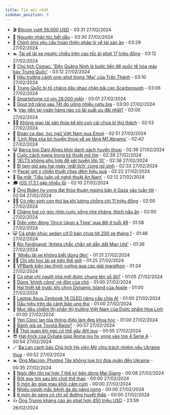 ```yaml
---
title: Tim mới nhất
sidebar_position: 9
---
```


<!-- vnexpress-tin-moi-nhat:START -->
- 🎬 [Bitcoin vượt 56.000 USD](https://vnexpress.net/bitcoin-vuot-56-000-usd-4715743.html) - 03:31 27/02/2024
- 🐎 [Nguyên nhân tóc bết dầu](https://vnexpress.net/nguyen-nhan-toc-bet-dau-4715353.html) - 03:30 27/02/2024
- 🦍 [Chính phủ yêu cầu hoàn thiện pháp lý về tài sản ảo](https://vnexpress.net/chinh-phu-yeu-cau-hoan-thien-phap-ly-ve-tai-san-ao-4715713.html) - 03:29 27/02/2024
- 🏊 [Tài xế lái xe ngược chiều trên cao tốc bị phạt 17 triệu đồng](https://vnexpress.net/tai-xe-lai-xe-nguoc-chieu-tren-cao-toc-bi-phat-17-trieu-dong-4714956.html) - 03:12 27/02/2024
- 🎊 [Chủ tịch Comac: &#39;Đến Quảng Ninh là bước tiến để quốc tế hóa máy bay Trung Quốc&#39;](https://vnexpress.net/chu-tich-comac-den-quang-ninh-la-buoc-tien-de-quoc-te-hoa-may-bay-trung-quoc-4715718.html) - 03:12 27/02/2024
- 🎃 [Hậu trường cảnh one-shot trong &#39;Mai&#39; của Trấn Thành](https://vnexpress.net/hau-truong-canh-one-shot-trong-mai-cua-tran-thanh-4715488.html) - 03:10 27/02/2024
- 🧰 [Trung Quốc bị tố chăng dây phao chặn bãi cạn Scarborough](https://vnexpress.net/trung-quoc-bi-to-chang-day-phao-chan-bai-can-scarborough-4715671.html) - 03:06 27/02/2024
- 🔭 [Smartphone có pin 28.000 mAh](https://vnexpress.net/smartphone-co-pin-28-000-mah-4715658.html) - 03:01 27/02/2024
- 🫶 [Gout trở nặng sau Tết do uống nhiều rượu bia](https://vnexpress.net/gout-tro-nang-sau-tet-do-uong-nhieu-ruou-bia-4715692.html) - 03:00 27/02/2024
- 🪜 [Vay tiền tại ngân hàng nào có lãi suất ưu đãi nhất?](https://vnexpress.net/vay-tien-tai-ngan-hang-nao-co-lai-suat-uu-dai-nhat-4712600.html) - 03:00 27/02/2024
- 👨‍🏫 [Không giao tài sản thừa kế khi con cái chưa bị thử thách](https://vnexpress.net/khong-giao-tai-san-thua-ke-khi-con-cai-chua-bi-thu-thach-4715559.html) - 02:53 27/02/2024
- 🎊 [Đoán ca dao, tục ngữ Việt Nam qua Emoji](https://vnexpress.net/doan-ca-dao-tuc-ngu-viet-nam-qua-emoji-4715729.html) - 02:51 27/02/2024
- 🎊 [&#39;Lính Nga xóa bỏ huyền thoại về xe tăng M1 Abrams&#39;](https://vnexpress.net/linh-nga-xoa-bo-huyen-thoai-ve-xe-tang-m1-abrams-4715681.html) - 02:42 27/02/2024
- 😺 [Barca loại Dani Alves khỏi danh sách huyền thoại](https://vnexpress.net/barca-loai-dani-alves-khoi-danh-sach-huyen-thoai-4715720.html) - 02:39 27/02/2024
- 🐘 [Cuộc cách mạng trong kỹ thuật mổ tim](https://vnexpress.net/cuoc-cach-mang-trong-ky-thuat-mo-tim-4715630.html) - 02:39 27/02/2024
- 🌁 [&#39;IELTS không phù hợp để xét tuyển lớp 10&#39;](https://vnexpress.net/ielts-khong-phu-hop-de-xet-tuyen-lop-10-4715596.html) - 02:38 27/02/2024
- 🐲 [Bị tạm giữ sau hai ngày &#39;mất tích&#39; cùng nữ sinh](https://vnexpress.net/bi-tam-giu-sau-hai-ngay-mat-tich-cung-nu-sinh-4715668.html) - 02:33 27/02/2024
- 🤓 [Pacer gợi ý chiến thuật chạy đêm hiệu quả](https://vnexpress.net/pacer-goi-y-chien-thuat-chay-dem-hieu-qua-4714152.html) - 02:22 27/02/2024
- 💪 [Ra mắt &#39;Tiểu luận về nghệ thuật An Nam&#39;](https://vnexpress.net/ra-mat-tieu-luan-ve-nghe-thuat-an-nam-4715154.html) - 02:12 27/02/2024
- 🎓 [iOS 17.3.1 gặp nhiều lỗi](https://vnexpress.net/ios-17-3-1-gap-nhieu-loi-4715643.html) - 02:10 27/02/2024
- 🫣 [Ông Biden hy vọng đạt thỏa thuận ngừng bắn ở Gaza vào tuần tới](https://vnexpress.net/ong-biden-hy-vong-dat-thoa-thuan-ngung-ban-o-gaza-vao-tuan-toi-4715662.html) - 02:04 27/02/2024
- 🧑‍💻 [Có nên sinh con thứ ba khi lương chồng chỉ 11 triệu đồng](https://vnexpress.net/co-nen-sinh-con-thu-ba-khi-luong-chong-chi-11-trieu-dong-4715655.html) - 02:00 27/02/2024
- 🐲 [Chàng trai có góc nhìn cuộc sống nhẹ nhàng, thích nấu ăn](https://vnexpress.net/chang-trai-co-goc-nhin-cuoc-song-nhe-nhang-thich-nau-an-4715370.html) - 02:00 27/02/2024
- 🌝 [Diễn viên đóng &#39;Once Upon a Time&#39; qua đời ở tuổi 48](https://vnexpress.net/dien-vien-dong-once-upon-a-time-qua-doi-o-tuoi-48-4715666.html) - 01:58 27/02/2024
- 😺 [Cả phân khúc sedan cỡ D bán chưa tới 200 xe tháng 1](https://vnexpress.net/ca-phan-khuc-sedan-co-d-ban-chua-toi-200-xe-thang-1-4714686.html) - 01:46 27/02/2024
- 🐎 [Rio Ferdinand: &#39;Arteta chắc chắn sẽ dẫn dắt Man Utd&#39;](https://vnexpress.net/rio-ferdinand-arteta-chac-chan-se-dan-dat-man-utd-4715678.html) - 01:36 27/02/2024
- 🎡 [&#39;Nhiều lái xe không biết dùng đèn&#39;](https://vnexpress.net/nhieu-lai-xe-khong-biet-dung-den-4715427.html) - 01:31 27/02/2024
- 👨‍🏫 [Chi phí học lái xe trên thế giới](https://vnexpress.net/chi-phi-hoc-lai-xe-tren-the-gioi-4715406.html) - 01:25 27/02/2024
- 🦆 [VPBank kiến tạo thịnh vượng qua các giải marathon](https://vnexpress.net/vpbank-kien-tao-thinh-vuong-qua-cac-giai-marathon-4715613.html) - 01:24 27/02/2024
- 🚦 [Có phải chỉ người nhà mới được chung tên sổ đỏ?](https://vnexpress.net/co-phai-chi-nguoi-nha-moi-duoc-chung-ten-so-do-4715144.html) - 01:05 27/02/2024
- 💫 [Dùng &#39;khinh công&#39; né đòn của chó](https://vnexpress.net/dung-khinh-cong-ne-don-cua-cho-4715333.html) - 01:00 27/02/2024
- 🎉 [Hai thiết kế trước khi chọn Dynamic Island của Apple](https://vnexpress.net/hai-thiet-ke-truoc-khi-chon-dynamic-island-cua-apple-4715491.html) - 01:00 27/02/2024
- 🌋 [Laptop Asus Zenbook 14 OLED nâng cấp chip AI](https://vnexpress.net/laptop-asus-zenbook-14-oled-nang-cap-chip-ai-4715466.html) - 01:00 27/02/2024
- 🤖 [Dấu hiệu trên da cảnh báo ung thư](https://vnexpress.net/dau-hieu-tren-da-canh-bao-ung-thu-4715450.html) - 01:00 27/02/2024
- 🦏 [Mục tiêu chiếm thị phần thị trường Việt Nam của Dược phẩm Hoa Linh](https://vnexpress.net/muc-tieu-chiem-thi-phan-thi-truong-viet-nam-cua-duoc-pham-hoa-linh-4715340.html) - 01:00 27/02/2024
- 🦩 [Yen Clinic lan tỏa thông điệp làm đẹp khoa học](https://vnexpress.net/yen-clinic-lan-toa-thong-diep-lam-dep-khoa-hoc-4710277.html) - 01:00 27/02/2024
- 👺 [Đánh giá xe Toyota Raize?](https://vnexpress.net/danh-gia-xe-toyota-raize-4715659.html) - 00:57 27/02/2024
- 🧑‍🏫 [Thói quen khi ngủ có thể gây đột quỵ](https://vnexpress.net/thoi-quen-khi-ngu-co-the-gay-dot-quy-4715631.html) - 00:55 27/02/2024
- 😎 [Hat-trick của Dybala giúp Roma níu hy vọng vào top 4 Serie A](https://vnexpress.net/hat-trick-cua-dybala-giup-roma-niu-hy-vong-vao-top-4-serie-a-4715654.html) - 00:54 27/02/2024
- 🪄 [Ba Lan cảnh báo Chủ tịch Hạ viện Mỹ chịu trách nhiệm nếu Ukraine thua](https://vnexpress.net/ba-lan-canh-bao-chu-tich-ha-vien-my-chiu-trach-nhiem-neu-ukraine-thua-4715646.html) - 00:52 27/02/2024
- 🏊 [Ông Macron: Phương Tây không loại trừ đưa quân đến Ukraine](https://vnexpress.net/ong-macron-phuong-tay-khong-loai-tru-dua-quan-den-ukraine-4715641.html) - 00:35 27/02/2024
- 💃 [Ngôi đền tồn tại hơn 7 thế kỷ bên dòng Mai Giang](https://vnexpress.net/ngoi-den-ton-tai-hon-7-the-ky-ben-dong-mai-giang-4715112.html) - 00:08 27/02/2024
- 🦆 [Đột quỵ tim sau khi chơi thể thao](https://vnexpress.net/dot-quy-tim-sau-khi-choi-the-thao-4715562.html) - 00:00 27/02/2024
- 🎊 [6 món ăn giúp mau khỏi cảm cúm](https://vnexpress.net/6-mon-an-giup-mau-khoi-cam-cum-4715514.html) - 00:00 27/02/2024
- 👺 [Nhiều người mắc bệnh da do nắng nóng](https://vnexpress.net/nhieu-nguoi-mac-benh-da-do-nang-nong-4715506.html) - 00:00 27/02/2024
- 🎡 [6 món ăn sáng có chỉ số đường huyết thấp](https://vnexpress.net/6-mon-an-sang-co-chi-so-duong-huyet-thap-4715328.html) - 00:00 27/02/2024
- 👍 [Ông Trump kháng cáo án phạt hơn 450 triệu USD](https://vnexpress.net/ong-trump-khang-cao-an-phat-hon-450-trieu-usd-4715640.html) - 23:59 26/02/2024<!-- vnexpress-tin-moi-nhat:END -->

